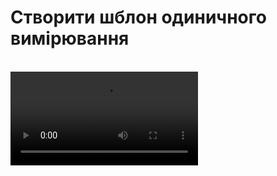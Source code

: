 # Створити шблон одиничного вимірювання

<br />

<video controls>
  <source src="../assets/video/quick-start.webm" type="video/webm">
</video>
